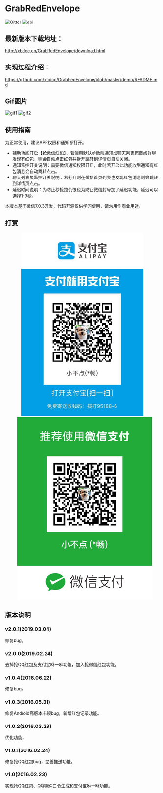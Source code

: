 # GrabRedEnvelope
[![Gitter](https://badges.gitter.im/xbdcc/GrabRedEnvelope.svg)](https://gitter.im/xbdcc/GrabRedEnvelope?utm_source=badge&utm_medium=badge&utm_campaign=pr-badge)
[![api](https://img.shields.io/badge/API-19+-brightgreen.svg)](https://android-arsenal.com/api?level=19)


## 最新版本下载地址：
http://xbdcc.cn/GrabRedEnvelope/download.html

## 实现过程介绍：
https://github.com/xbdcc/GrabRedEnvelope/blob/master/demo/README.md

## Gif图片
![gif1](https://github.com/xbdcc/GrabRedEnvelope/blob/master/records/record1.gif)
![gif2](https://github.com/xbdcc/GrabRedEnvelope/blob/master/records/record2.gif)

## 使用指南
为正常使用，建议APP权限和通知都打开。
- 辅助功能开启【抢微信红包】，若使用默认参数则通知或聊天列表页面或群聊发现有红包，则会自动点击红包并拆开跳转到详情页自动关闭。
- 通知监控开关说明：需要微信通知权限开启，此时若开启此功能收到通知有红包消息会自动跳转点击。
- 聊天列表页监控开关说明：若打开则在微信首页列表也发现红包消息则会跳转到详情页点击。
- 延迟时间说明：为防止秒抢拉仇恨也为防止微信封号加了延迟功能，延迟可以选择1-9秒。


本版本基于微信7.0.3开发，代码开源仅供学习使用，请勿用作商业用途。

## 打赏
<center class="half">
    <img src="images/alipay.jpg" height="600"/>
    <img src="images/wechat.jpg" height="600" style="margin-left:15px"/>
</center>

## 版本说明
### v2.0.1(2019.03.04)
修复bug。
### v2.0.0(2019.02.24)
去掉抢QQ红包及支付宝咻一咻功能，加入抢微信红包功能。
### v1.0.4(2016.06.22)
修复bug。
### v1.0.3(2016.05.31)
修复Android高版本卡顿bug，新增红包记录功能。
### v1.0.2(2016.03.29)
优化功能。
### v1.0.1(2016.02.24)
修复抢QQ红包bug，完善推送功能。
### v1.0(2016.02.23)
实现抢QQ红包、QQ特殊口令生成和支付宝咻一咻功能。

